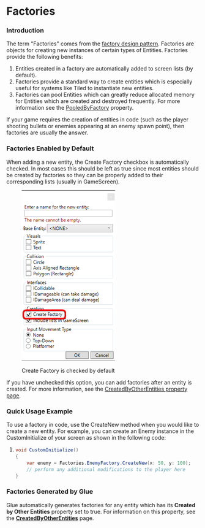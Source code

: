 # Factories

### Introduction

The term "Factories" comes from the [factory design pattern](http://en.wikipedia.org/wiki/Factory\_method\_pattern). Factories are objects for creating new instances of certain types of Entities. Factories provide the following benefits:

1. Entities created in a factory are automatically added to screen lists (by default).
2. Factories provide a standard way to create entities which is especially useful for systems like Tiled to instantiate new entities.
3. Factories can pool Entities which can greatly reduce allocated memory for Entities which are created and destroyed frequently. For more information see the [PooledByFactory](../entities/glue-reference-entities-pooledbyfactory.md) property.

If your game requires the creation of entities in code (such as the player shooting bullets or enemies appearing at an enemy spawn point), then factories are usually the answer.

### Factories Enabled by Default

When adding a new entity, the Create Factory checkbox is automatically checked. In most cases this should be left as true since most entities should be created by factories so they can be properly added to their corresponding lists (usually in GameScreen).

<figure><img src="../../.gitbook/assets/image (3) (1) (1) (1) (1) (1) (1) (1) (1) (1) (1) (1) (1) (1) (1).png" alt=""><figcaption><p>Create Factory is checked by default</p></figcaption></figure>

If you have unchecked this option, you can add factories after an entity is created. For more information, see the [CreatedByOtherEntities property page](../entities/glue-reference-createdbyotherentities.md).

### Quick Usage Example

To use a factory in code, use the CreateNew method when you would like to create a new entity. For example, you can create an Enemy instance in the CustomInitialize of your screen as shown in the following code:

1. ```csharp
   void CustomInitialize()
   {
       var enemy = Factories.EnemyFactory.CreateNew(x: 50, y: 100);
       // perform any additional modifications to the player here
   }
   ```

### Factories Generated by Glue

Glue automatically generates factories for any entity which has its **Created by Other Entities** property set to true. For information on this property, see the [**CreatedByOtherEntities**](../entities/glue-reference-createdbyotherentities.md) page.
